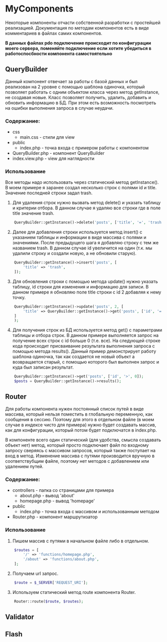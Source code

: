 # MyComponents

Некоторые компоненты отчасти собственной разработки с простейшей реализацией. Документация по методам компонентов есть в виде комментариев в файлах самих компонентов.

__В данных файлах pdo подключение происходит по конфигурации моего сервера, поменяйте подключение если хотите убедиться в работоспосбности компонента самостоятельно__

## QueryBuilder

Данный компонент отвечает за работы с базой данных и был реализован на 2 уровне с помощью шаблона одиночка, который позволяет работать с одним объектом класса через метод getInstance, не создавая новые. Класс позволяет получить, удалить, добавить и обновить информацию в БД. При этом есть возможность посмотреть на ошибки выполнения запроса в случае неудачи.

### Содержание:

- css
    - main.css - стили для view
- public
    - index.php - точка входа с примером работы с компонентом
- QueryBuilder.php - компонент QueryBuilder
- index.view.php - view для наглядности

### Использование

Все методы надо использовать через статический метод getInstance(). В моем примере я заранее создал несколько строк с полями id и title. Значение последней строки задал trash.

1. Для удаления строк нужно вызвать метод delete() и указать таблицу и критерии отбора. В данном случае я удаляю все строки где в поле title значение trash.
```php
    QueryBuilder::getInstance()->delete('posts', ['title', '=', 'trash']);    
```

2. Далее для добавления строки используется метод insert() с указанием таблицы и информации в виде массива с полями и значениями. После предыдущего шага я добавляю строку с тем же названием trash. В данном случае id увеличится на один (т.к. мы удалили строку и создали новую, а не обновили старую).
```php
    QueryBuilder::getInstance()->insert('posts', [
        'title' => 'trash',
    ]);
```

3. Для обновления строки с помощью метода update() нужно указать таблицу, id строки для изменения и информацию для записи. В данном примере я обновляю поле title строки с id 2 добавляя к нему точку.
```php
    QueryBuilder::getInstance()->update('posts', 2, [
        'title' => QueryBuilder::getInstance()->get('posts', ['id', '=', '2'])->first()['title'] . '.',
    ]
    );
```

4. Для получения строк из БД используется метод get() с параметрами таблицы и отбора строк. В данном примере выполняется запрос на получение всех строк с id больше 0 (т.е. все). На следующей строке кода происходит присваивание результата выполнения запроса с помощью метода results(). Данный пример демонстрирует работу шаблона одиночка, так как создается не новый объект а возвращается старый, с помощью которого был выполнен запрос и куда был записан результат.
```php
    QueryBuilder::getInstance()->get('posts', ['id', '>', 0]);
    $posts = QueryBuilder::getInstance()->results();
```

## Router

Для работы компонента нужен постоянный список путей в виде массива, который нельзя поместить в глобальную переменную, как сообщения в сессию. Поэтому для этого в отдельном файле (в моем случае в индексе чисто для примера) нужно будет создавать массив, как для конфигурации, который потом будет подключатся в index.php.

В компоненте всего один статический (для удобства, смысла создавать объект нет) метод, который просто подключает файл по входному запросу сверяясь с массивом запросов, который также поступает на вход в метод. Изменение массива с путями производится вручную в соответствубщим файле, поэтому нет методов с добавлением или удалением путей.

### Содержание:

- controllers - папка со страницами для примера
    - about.php - вывод 'about'
    - homepage.php - вывод 'homepage'
- public
    - index.php - точка входа с массивом и использованным методом
- Router.php - компонент маршрутизатор

### Использование 

1. Пишем массив с путями в начальном файле либо в отдельном.
```php
    $routes = [
        '/' => 'functions/homepage.php',
        '/about' => 'functions/about.php',
    ];
```

2. Получаем url запрос.
```php
    $route = $_SERVER['REQUEST_URI'];
```
3. Используем статический метод route компонента Router.
```php
    Router::route($route, $routes);
```

## Validator

## Flash
